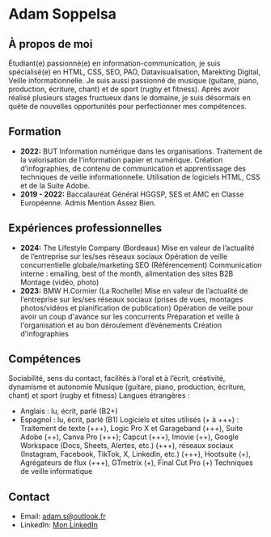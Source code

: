 # Adam Soppelsa

## À propos de moi
Étudiant(e) passionné(e) en information-communication, je suis spécialisé(e) en HTML, CSS, SEO, PAO, Datavisualisation, Marekting Digital, Veille informationnelle. Je suis aussi passionné de musique (guitare, piano, production, écriture, chant) et de sport (rugby et fitness). Après avoir réalisé plusieurs stages fructueux dans le domaine, je suis désormais en quête de nouvelles opportunités pour perfectionner mes compétences.


## Formation
- **2022:** BUT Information numérique dans les organisations. Traitement de la valorisation de l'information papier et numérique. Création d’infographies, de contenu de communication et apprentissage des techniques de veille informationnelle. Utilisation de logiciels HTML, CSS et de la Suite Adobe.
- **2019 - 2022:** Baccalauréat Général HGGSP, SES et AMC en Classe Européenne. Admis Mention Assez Bien.

## Expériences professionnelles
- **2024:** The Lifestyle Company (Bordeaux)
Mise en valeur de l’actualité de l’entreprise sur les/ses réseaux sociaux
Opération de veille concurrentielle globale/marketing
SEO (Référencement)
Communication interne : emailing, best of the month, alimentation des sites B2B
Montage (vidéo, photo)
- **2023:** BMW H.Cormier (La Rochelle)
Mise en valeur de l’actualité de l’entreprise sur les/ses réseaux sociaux (prises de vues, montages photos/vidéos et planification de publication)
Opération de veille pour avoir un coup d'avance sur les concurrents
Préparation et veille à l'organisation et au bon déroulement d’événements 
Création d'infographies

## Compétences
Sociabilité, sens du contact, facilités à l’oral et à l’écrit, créativité, dynamisme et autonomie 
Musique (guitare, piano, production, écriture, chant) et sport (rugby et fitness)
Langues étrangères :
- Anglais : lu, écrit, parlé (B2+)
- Espagnol : lu, écrit, parlé (B1)
Logiciels et sites utilisés (+ à +++) : Traitement de texte (+++), Logic Pro X et Garageband (+++), Suite Adobe (++), Canva Pro (+++); Capcut (+++), Imovie (++), Google Workspace (Docs, Sheets, Alertes, etc.) (+++), réseaux sociaux (Instagram, Facebook, TikTok, X, LinkedIn, etc.) (+++),  Hootsuite (+), Agrégateurs de flux (+++),  GTmetrix (+), Final Cut Pro (+)
Techniques de veille informatique

## Contact
- Email: adam.s@outlook.fr
- LinkedIn: [Mon LinkedIn](https://www.linkedin.com/in/adam-soppelsa-67856a257/)
